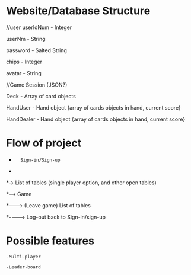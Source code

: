 # Website/Database Structure

//user
userIdNum - Integer

userNm - String

password - Salted String

chips - Integer

avatar - String


//Game Session (JSON?)

Deck		- Array of card objects

HandUser	- Hand object {array of cards objects in hand, current score}

HandDealer	- Hand object {array of cards objects in hand, current score}


# Flow of project

*		Sign-in/Sign-up
*		
*-> 	List of tables (single player option, and other open tables)

*-->	Game

*--->	(Leave game) List of tables

*---->	Log-out back to Sign-in/sign-up



# Possible features
	-Multi-player
	
	-Leader-board
	
